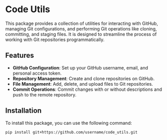 # Code Utils

This package provides a collection of utilities for interacting with GitHub, managing Git configurations, and performing Git operations like cloning, committing, and staging files. It is designed to streamline the process of working with Git repositories programmatically.

## Features

- **GitHub Configuration**: Set up your GitHub username, email, and personal access token.
- **Repository Management**: Create and clone repositories on GitHub.
- **File Management**: Add, delete, and upload files to Git repositories.
- **Commit Operations**: Commit changes with or without descriptions and push to the remote repository.

## Installation

To install this package, you can use the following command:

```bash
pip install git+https://github.com/username/code_utils.git
